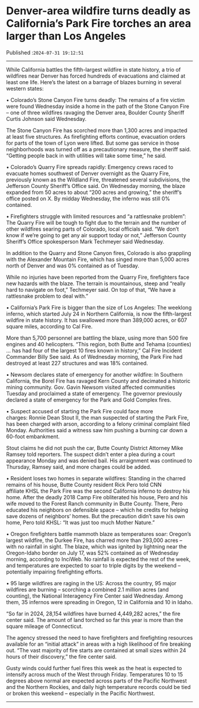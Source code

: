 # Denver-area wildfire turns deadly as California’s Park Fire torches an area larger than Los Angeles

Published :`2024-07-31 19:12:51`

---

While California battles the fifth-largest wildfire in state history, a trio of wildfires near Denver has forced hundreds of evacuations and claimed at least one life. Here’s the latest on a barrage of blazes burning in several western states:

• Colorado’s Stone Canyon Fire turns deadly: The remains of a fire victim were found Wednesday inside a home in the path of the Stone Canyon Fire – one of three wildfires ravaging the Denver area, Boulder County Sheriff Curtis Johnson said Wednesday.

The Stone Canyon Fire has scorched more than 1,300 acres and impacted at least five structures. As firefighting efforts continue, evacuation orders for parts of the town of Lyon were lifted. But some gas service in those neighborhoods was turned off as a precautionary measure, the sheriff said. “Getting people back in with utilities will take some time,” he said.

• Colorado’s Quarry Fire spreads rapidly: Emergency crews raced to evacuate homes southwest of Denver overnight as the Quarry Fire, previously known as the Wildland Fire, threatened several subdivisions, the Jefferson County Sheriff’s Office said. On Wednesday morning, the blaze expanded from 50 acres to about “200 acres and growing,” the sheriff’s office posted on X. By midday Wednesday, the inferno was still 0% contained.

• Firefighters struggle with limited resources and “a rattlesnake problem”: The Quarry Fire will be tough to fight due to the terrain and the number of other wildfires searing parts of Colorado, local officials said. “We don’t know if we’re going to get any air support today or not,” Jefferson County Sheriff’s Office spokesperson Mark Techmeyer said Wednesday.

In addition to the Quarry and Stone Canyon fires, Colorado is also grappling with the Alexander Mountain Fire, which has singed more than 5,000 acres north of Denver and was 0% contained as of Tuesday.

While no injuries have been reported from the Quarry Fire, firefighters face new hazards with the blaze. The terrain is mountainous, steep and “really hard to navigate on foot,” Techmeyer said. On top of that, “We have a rattlesnake problem to deal with.”

• California’s Park Fire is bigger than the size of Los Angeles: The weeklong inferno, which started July 24 in Northern California, is now the fifth-largest wildfire in state history. It has swallowed more than 389,000 acres, or 607 square miles, according to Cal Fire.

More than 5,700 personnel are battling the blaze, using more than 500 fire engines and 40 helicopters. “This region, both Butte and Tehama (counties) … has had four of the largest 10 fires known in history,” Cal Fire Incident Commander Billy See said. As of Wednesday morning, the Park Fire had destroyed at least 227 structures and was 18% contained.

• Newsom declares state of emergency for another wildfire: In Southern California, the Borel Fire has ravaged Kern County and decimated a historic mining community. Gov. Gavin Newsom visited affected communities Tuesday and proclaimed a state of emergency. The governor previously declared a state of emergency for the Park and Gold Complex fires.

• Suspect accused of starting the Park Fire could face more charges: Ronnie Dean Stout II, the man suspected of starting the Park Fire, has been charged with arson, according to a felony criminal complaint filed Monday. Authorities said a witness saw him pushing a burning car down a 60-foot embankment.

Stout claims he did not push the car, Butte County District Attorney Mike Ramsey told reporters. The suspect didn’t enter a plea during a court appearance Monday and was denied bail. His arraignment was continued to Thursday, Ramsey said, and more charges could be added.

• Resident loses two homes in separate wildfires: Standing in the charred remains of his house, Butte County resident Rick Pero told CNN affiliate KHSL the Park Fire was the second California inferno to destroy his home. After the deadly 2018 Camp Fire obliterated his house, Pero and his wife moved to the Forest Ranch community in Butte County. There, Pero educated his neighbors on defensible space – which he credits for helping save dozens of neighbors’ homes. But the precaution didn’t save his own home, Pero told KHSL: “It was just too much Mother Nature.”

• Oregon firefighters battle mammoth blaze as temperatures soar: Oregon’s largest wildfire, the Durkee Fire, has charred more than 293,000 acres – with no rainfall in sight. The blaze, which was ignited by lightning near the Oregon-Idaho border on July 17, was 52% contained as of Wednesday morning, according to InciWeb. No rainfall is expected the rest of the week, and temperatures are expected to soar to triple digits by the weekend – potentially impairing firefighting efforts.

• 95 large wildfires are raging in the US: Across the country, 95 major wildfires are burning – scorching a combined 2.1 million acres (and counting), the National Interagency Fire Center said Wednesday. Among them, 35 infernos were spreading in Oregon, 12 in California and 10 in Idaho.

“So far in 2024, 28,154 wildfires have burned 4,449,282 acres,” the fire center said. The amount of land torched so far this year is more than the square mileage of Connecticut.

The agency stressed the need to have firefighters and firefighting resources available for an “initial attack” in areas with a high likelihood of fire breaking out. “The vast majority of fire starts are contained at small sizes within 24 hours of their discovery,” the fire center said.

Gusty winds could further fuel fires this week as the heat is expected to intensify across much of the West through Friday. Temperatures 10 to 15 degrees above normal are expected across parts of the Pacific Northwest and the Northern Rockies, and daily high temperature records could be tied or broken this weekend – especially in the Pacific Northwest.

---

